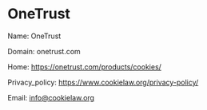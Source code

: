 
# OneTrust

Name: OneTrust

Domain: onetrust.com

Home: https://onetrust.com/products/cookies/

Privacy_policy: https://www.cookielaw.org/privacy-policy/

Email: info@cookielaw.org

